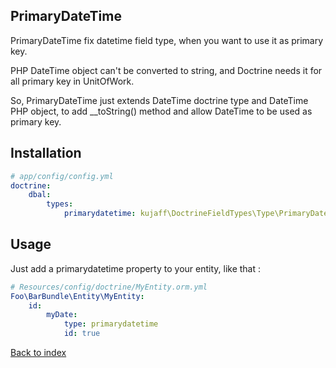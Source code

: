 PrimaryDateTime
---------------

PrimaryDateTime fix datetime field type, when you want to use it as primary key.

PHP DateTime object can't be converted to string, and Doctrine needs it for all primary key in UnitOfWork.

So, PrimaryDateTime just extends DateTime doctrine type and DateTime PHP object, to add __toString() method and allow DateTime to be used as primary key.

Installation
------------
```yml
# app/config/config.yml
doctrine:
    dbal:
        types:
            primarydatetime: kujaff\DoctrineFieldTypes\Type\PrimaryDateTime
```

Usage
-----

Just add a primarydatetime property to your entity, like that :
```yml
# Resources/config/doctrine/MyEntity.orm.yml
Foo\BarBundle\Entity\MyEntity:
    id:
        myDate:
            type: primarydatetime
            id: true
```

[Back to index](../README.md)